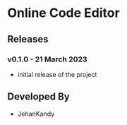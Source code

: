 # Online Code Editor

## Releases

### v0.1.0 - 21 March 2023

- initial release of the project


## Developed By
- JehanKandy